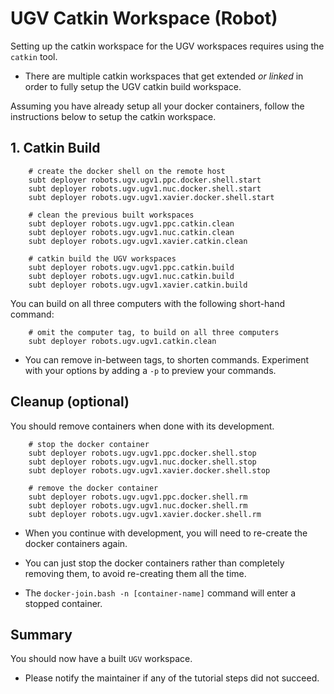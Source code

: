 # UGV Catkin Workspace (Robot)

Setting up the catkin workspace for the UGV workspaces requires using the `catkin` tool.

- There are multiple catkin workspaces that get extended *or linked* in order to fully setup the UGV catkin build workspace.

Assuming you have already setup all your docker containers, follow the instructions below to setup the catkin workspace.

## 1. Catkin Build

        # create the docker shell on the remote host
        subt deployer robots.ugv.ugv1.ppc.docker.shell.start
        subt deployer robots.ugv.ugv1.nuc.docker.shell.start
        subt deployer robots.ugv.ugv1.xavier.docker.shell.start

        # clean the previous built workspaces
        subt deployer robots.ugv.ugv1.ppc.catkin.clean
        subt deployer robots.ugv.ugv1.nuc.catkin.clean
        subt deployer robots.ugv.ugv1.xavier.catkin.clean

        # catkin build the UGV workspaces
        subt deployer robots.ugv.ugv1.ppc.catkin.build
        subt deployer robots.ugv.ugv1.nuc.catkin.build
        subt deployer robots.ugv.ugv1.xavier.catkin.build

You can build on all three computers with the following short-hand command:

        # omit the computer tag, to build on all three computers
        subt deployer robots.ugv.ugv1.catkin.clean

- You can remove in-between tags, to shorten commands. Experiment with your options by adding a `-p` to preview your commands.

## Cleanup (optional)

You should remove containers when done with its development.

        # stop the docker container
        subt deployer robots.ugv.ugv1.ppc.docker.shell.stop
        subt deployer robots.ugv.ugv1.nuc.docker.shell.stop
        subt deployer robots.ugv.ugv1.xavier.docker.shell.stop

        # remove the docker container
        subt deployer robots.ugv.ugv1.ppc.docker.shell.rm
        subt deployer robots.ugv.ugv1.nuc.docker.shell.rm
        subt deployer robots.ugv.ugv1.xavier.docker.shell.rm

- When you continue with development, you will need to re-create the docker containers again.

- You can just stop the docker containers rather than completely removing them, to avoid re-creating them all the time.

- The `docker-join.bash -n [container-name]` command will enter a stopped container.

## Summary

You should now have a built `UGV` workspace.

- Please notify the maintainer if any of the tutorial steps did not succeed.
